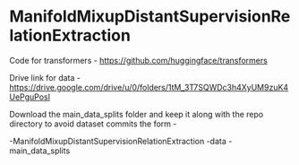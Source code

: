 # ManifoldMixupDistantSupervisionRelationExtraction

Code for transformers - https://github.com/huggingface/transformers

Drive link for data - https://drive.google.com/drive/u/0/folders/1tM_3T7SQWDc3h4XyUM9zuK4UePguPosI

Download the main_data_splits folder and keep it along with the repo directory to avoid dataset commits the form - 

-ManifoldMixupDistantSupervisionRelationExtraction
-data
    -main_data_splits
